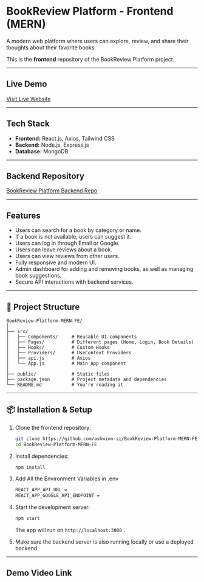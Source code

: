 # BookReview Platform - Frontend (MERN)

A modern web platform where users can explore, review, and share their thoughts about their favorite books.  

This is the **frontend** repository of the BookReview Platform project.

---

## Live Demo

[Visit Live Website](https://book-review-ashwin.vercel.app/)

---

## Tech Stack

- **Frontend:** React.js, Axios, Tailwind CSS 
- **Backend:** Node.js, Express.js
- **Database:** MongoDB 

---

## Backend Repository

[BookReview Platform Backend Repo](https://github.com/ashwinn-si/BookReview-Platform-MERN-BE)

---

##  Features

- Users can search for a book by category or name.
- If a book is not available, users can suggest it.
- Users can log in through Email or Google.
- Users can leave reviews about a book.
- Users can view reviews from other users.
- Fully responsive and modern UI.
- Admin dashboard for adding and removing books, as well as managing book suggestions.
- Secure API interactions with backend services.
---

## 🧩 Project Structure

```
BookReview-Platform-MERN-FE/
│
├── src/
│   ├── Components/     # Reusable UI components
│   ├── Pages/          # Different pages (Home, Login, Book Details)
│   ├── Hooks/          # Custom Hooks
│   ├── Providers/      # UseContext Providers
│   ├── api.js          # Axios
│   └── App.js          # Main App component
│
├── public/             # Static files
├── package.json        # Project metadata and dependencies
└── README.md           # You're reading it 
```

---

## 📦 Installation & Setup

1. Clone the frontend repository:
   ```bash
   git clone https://github.com/ashwinn-si/BookReview-Platform-MERN-FE.git
   cd BookReview-Platform-MERN-FE
   ```

2. Install dependencies:
   ```bash
   npm install
   ```
3. Add All the Environment Variables in .env
    ```bash
   REACT_APP_API_URL = 
   REACT_APP_GOOGLE_API_ENDPOINT = 
   ``` 

4. Start the development server:
   ```bash
   npm start
   ```
   The app will run on `http://localhost:3000` .


5. Make sure the backend server is also running locally or use a deployed backend.

---

##  Demo Video Link



